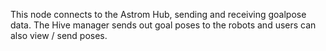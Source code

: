This node connects to the Astrom Hub, sending and receiving goalpose data. The Hive manager sends out goal poses to the robots and users can also view / send poses.
